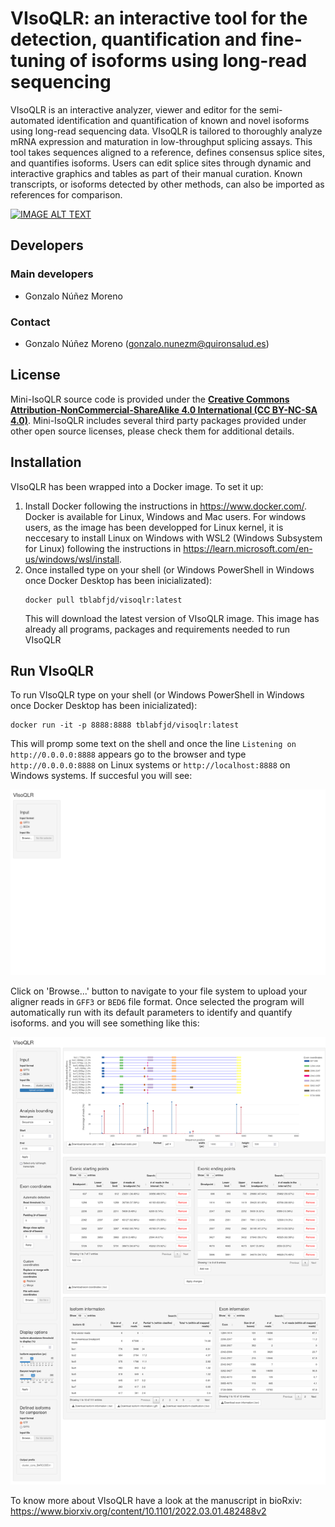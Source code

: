 # VIsoQLR: an interactive tool for the detection, quantification and fine-tuning of isoforms using long-read sequencing

VIsoQLR is an interactive analyzer, viewer and editor for the semi-automated identification and quantification of known and novel isoforms using long-read sequencing data. VIsoQLR is tailored to thoroughly analyze mRNA expression and maturation in low-throughput splicing assays. This tool takes sequences aligned to a reference, defines consensus splice sites, and quantifies isoforms. Users can edit splice sites through dynamic and interactive graphics and tables as part of their manual curation. Known transcripts, or isoforms detected by other methods, can also be imported as references for comparison.

[![IMAGE ALT TEXT](http://img.youtube.com/vi/5fBis04A_WA/0.jpg)](http://www.youtube.com/watch?v=5fBis04A_WA "VIsoQLR: an interactive tool for the detection and quantification of isoforms using long-read seq")

## Developers
### Main developers
 - Gonzalo Núñez Moreno

### Contact
 - Gonzalo Núñez Moreno (gonzalo.nunezm@quironsalud.es)



## License
Mini-IsoQLR source code is provided under the [**Creative Commons Attribution-NonCommercial-ShareAlike 4.0 International (CC BY-NC-SA 4.0)**](https://creativecommons.org/licenses/by-nc-sa/4.0/). Mini-IsoQLR includes several third party packages provided under other open source licenses, please check them for additional details.



## Installation
VIsoQLR has been wrapped into a Docker image. To set it up:

 1. Install Docker following the instructions in https://www.docker.com/. Docker is available for Linux, Windows and Mac users. For windows users, as the image has been developped for Linux kernel, it is neccesary to install Linux on Windows with WSL2 (Windows Subsystem for Linux) following the instructions in https://learn.microsoft.com/en-us/windows/wsl/install.
 2. Once installed type on your shell (or Windows PowerShell in Windows once Docker Desktop has been inicializated):
    ```
    docker pull tblabfjd/visoqlr:latest
    ```
    This will download the latest version of VIsoQLR image. This image has already all programs, packages and requirements needed to run VIsoQLR



## Run VIsoQLR
To run VIsoQLR type on your shell (or Windows PowerShell in Windows once Docker Desktop has been inicializated):
```
docker run -it -p 8888:8888 tblabfjd/visoqlr:latest
```
This will promp some text on the shell and once the line `Listening on http://0.0.0.0:8888` appears go to the browser and type `http://0.0.0.0:8888` on Linux systems or `http://localhost:8888` on Windows systems. If succesful you will see:

[![initialized_VIsoQLR](https://github.com/TBLabFJD/VIsoQLR/blob/main/images/initialized_VIsoQLR.png?raw=true)](https://github.com/TBLabFJD/VIsoQLR/tree/main/images/initialized_VIsoQLR.png)

Click on 'Browse...' button to navigate to your file system to upload your aligner reads in `GFF3` or `BED6` file format. Once selected the program will automatically run with its default parameters to identify and quantify isoforms. and you will see something like this:

[![default_analysis_VIsoQLR](https://github.com/TBLabFJD/VIsoQLR/blob/main/images/default_analysis_VIsoQLR.png?raw=true)](https://github.com/TBLabFJD/VIsoQLR/tree/main/images/default_analysis_VIsoQLR.png)


To know more about VIsoQLR have a look at the manuscript in bioRxiv: https://www.biorxiv.org/content/10.1101/2022.03.01.482488v2



